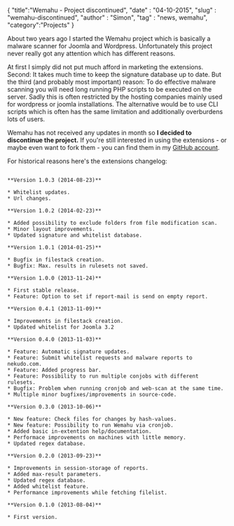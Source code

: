 {
	"title":"Wemahu - Project discontinued",
	"date" : "04-10-2015",
	"slug" : "wemahu-discontinued",
	"author" : "Simon",
	"tag" : "news, wemahu",
	"category":"Projects"
}

About two years ago I started the Wemahu project which is basically a malware scanner for Joomla and Wordpress.
Unfortunately this project never really got any attention which has different reasons.

At first I simply did not put much afford in marketing the extensions. Second: It takes much time to keep
the signature database up to date. But the third (and probably most important) reason: To do effective malware scanning
you will need long running PHP scripts to be executed on the server. Sadly this is often restricted by the hosting
companies mainly used for wordpress or joomla installations. The alternative would be to use CLI scripts which is
often has the same limitation and additionally overburdens lots of users.

Wemahu has not received any updates in month so **I decided to discontinue the project.** If you're still interested in
using the extensions - or maybe even want to fork them - you can find them in my [GitHub account](https://github.com/nekudo).

For historical reasons here's the extensions changelog:

<pre><code class="language-markdown">
**Version 1.0.3 (2014-08-23)**

* Whitelist updates.
* Url changes.

**Version 1.0.2 (2014-02-23)**

* Added possibility to exclude folders from file modification scan.
* Minor layout improvements.
* Updated signature and whitelist database.

**Version 1.0.1 (2014-01-25)**

* Bugfix in filestack creation.
* Bugfix: Max. results in rulesets not saved.

**Version 1.0.0 (2013-11-24)**

* First stable release.
* Feature: Option to set if report-mail is send on empty report.

**Version 0.4.1 (2013-11-09)**

* Improvements in filestack creation.
* Updated whitelist for Joomla 3.2

**Version 0.4.0 (2013-11-03)**

* Feature: Automatic signature updates.
* Feature: Submit whitelist requests and malware reports to nekudo.com.
* Feature: Added progress bar.
* Feature: Possibility to run multiple conjobs with different rulesets.
* Bugfix: Problem when running cronjob and web-scan at the same time.
* Multiple minor bugfixes/improvements in source-code.

**Version 0.3.0 (2013-10-06)**

* New feature: Check files for changes by hash-values.
* New feature: Possibility to run Wemahu via cronjob.
* Added basic in-extention help/documentation.
* Performace improvements on machines with little memory.
* Updated regex database.

**Version 0.2.0 (2013-09-23)**

* Improvements in session-storage of reports.
* Added max-result parameters.
* Updated regex database.
* Added whitelist feature.
* Performance improvements while fetching filelist.

**Version 0.1.0 (2013-08-04)**

* First version.
</code></pre>
